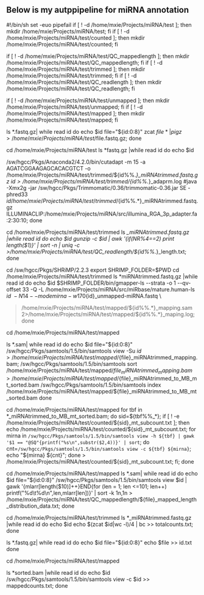 ## Below is my autppipeline for miRNA annotation
#!/bin/sh
set -euo pipefail
if [ ! -d /home/mxie/Projects/miRNA/test ]; 
then mkdir /home/mxie/Projects/miRNA/test;
fi
if [ ! -d /home/mxie/Projects/miRNA/test/counted ]; 
then mkdir /home/mxie/Projects/miRNA/test/counted;
fi

if [ ! -d /home/mxie/Projects/miRNA/test/QC_mappedlength ]; 
then mkdir /home/mxie/Projects/miRNA/test/QC_mappedlength;
fi
if [ ! -d /home/mxie/Projects/miRNA/test/trimmed ]; 
then mkdir /home/mxie/Projects/miRNA/test/trimmed;
fi
if [ ! -d /home/mxie/Projects/miRNA/test/QC_readlength ]; 
then mkdir /home/mxie/Projects/miRNA/test/QC_readlength;
fi

if [ ! -d /home/mxie/Projects/miRNA/test/unmapped ]; 
then mkdir /home/mxie/Projects/miRNA/test/unmapped;
fi
if [ ! -d /home/mxie/Projects/miRNA/test/mapped ]; 
then mkdir /home/mxie/Projects/miRNA/test/mapped;
fi

ls  *.fastq.gz| while read id
do
echo $id
file="${id:0:8}"
zcat $file* | pigz > /home/mxie/Projects/miRNA/test/$file.fastq.gz; 
done

cd /home/mxie/Projects/miRNA/test
ls *fastq.gz |while read id
do
echo $id

/sw/hgcc/Pkgs/Anaconda2/4.2.0/bin/cutadapt -m 15 -a AGATCGGAAGAGCACACGTCT -o /home/mxie/Projects/miRNA/test/trimmed/${id%%.*}_miRNAtrimmed.fastq.gz $id > /home/mxie/Projects/miRNA/test/trimmed/${id%%.*}_adaprm.log
#java -Xmx2g -jar /sw/hgcc/Pkgs/Trimmomatic/0.36/trimmomatic-0.36.jar SE -phred33 $id  /home/mxie/Projects/miRNA/test/trimmed/${id%%.*}_miRNAtrimmed.fastq.gz ILLUMINACLIP:/home/mxie/Projects/miRNA/src/illumina_RGA_3p_adapter.fa:2:30:10;
done     

cd /home/mxie/Projects/miRNA/test/trimmed
ls *_miRNAtrimmed.fastq.gz |while read id
do
echo $id
gunzip -c $id | awk '{if(NR%4==2) print length($1)}' | sort -n | uniq -c >/home/mxie/Projects/miRNA/test/QC_readlength/${id%%.*}_length.txt;
done

cd /sw/hgcc/Pkgs/SHRiMP/2.2.3
export SHRIMP_FOLDER=$PWD
cd /home/mxie/Projects/miRNA/test/trimmed
ls *miRNAtrimmed.fastq.gz |while read id
do
echo $id
$SHRIMP_FOLDER/bin/gmapper-ls --strata -o 1 --qv-offset 33 -Q -L /home/mxie/Projects/miRNA/src/miRbase/mature.human-ls $id \
-N 14 --mode mirna -w 170% -E --un /home/mxie/Projects/miRNA/test/unmapped/${id}_unmapped-miRNA.fastq \
 >/home/mxie/Projects/miRNA/test/mapped/${id%%.*}_mapping.sam 2>/home/mxie/Projects/miRNA/test/mapped/${id%%.*}_maping.log;
done

cd /home/mxie/Projects/miRNA/test/mapped

ls  *.sam| while read id
do
echo $id
file="${id:0:8}"
/sw/hgcc/Pkgs/samtools/1.5/bin/samtools view -Su $id > /home/mxie/Projects/miRNA/test/mapped/${file}_miRNAtrimmed_mapping.bam;
/sw/hgcc/Pkgs/samtools/1.5/bin/samtools sort /home/mxie/Projects/miRNA/test/mapped/${file}_miRNAtrimmed_mapping.bam > /home/mxie/Projects/miRNA/test/mapped/${file}_miRNAtrimmed_to_MB_mt_sorted.bam
/sw/hgcc/Pkgs/samtools/1.5/bin/samtools index /home/mxie/Projects/miRNA/test/mapped/${file}_miRNAtrimmed_to_MB_mt_sorted.bam
done

cd /home/mxie/Projects/miRNA/test/mapped
for tbf in *_miRNAtrimmed_to_MB_mt_sorted.bam; 
do sid=${tbf%%_*}; 
if [ ! -e /home/mxie/Projects/miRNA/test/counted/${sid}_mt_subcount.txt ]; 
then echo /home/mxie/Projects/miRNA/test/counted/${sid}_mt_subcount.txt; 
for mirna in `/sw/hgcc/Pkgs/samtools/1.5/bin/samtools view -h ${tbf} | gawk '$1 == "@SQ"{printf("%s\n",substr($2,4))}' | sort`; do cnt=`/sw/hgcc/Pkgs/samtools/1.5/bin/samtools view -c ${tbf} ${mirna}`; echo "${mirna}	${cnt}"; 
done > /home/mxie/Projects/miRNA/test/counted/${sid}_mt_subcount.txt; fi; done

cd /home/mxie/Projects/miRNA/test/mapped
ls  *.sam| while read id
do
echo $id
file="${id:0:8}"
/sw/hgcc/Pkgs/samtools/1.5/bin/samtools view $id | gawk '{mlarr[length($10)]++}END{for (len = 1; len <=101; len++) printf("%d\t%d\n",len,mlarr[len])}' | sort -k 1n,1n  > /home/mxie/Projects/miRNA/test/QC_mappedlength/${file}_mapped_length_distribution_data.txt;
done


cd /home/mxie/Projects/miRNA/test/trimmed
ls *_miRNAtrimmed.fastq.gz |while read id
do
echo $id
echo $(zcat $id|wc -l)/4 | bc >> totalcounts.txt;
done

ls  *.fastq.gz| while read id
do
echo $id
file="${id:0:8}"
echo $file >> id.txt 
done

cd /home/mxie/Projects/miRNA/test/mapped

ls *sorted.bam |while read id
do
echo $id
/sw/hgcc/Pkgs/samtools/1.5/bin/samtools view -c $id >> mappedcounts.txt;
done
